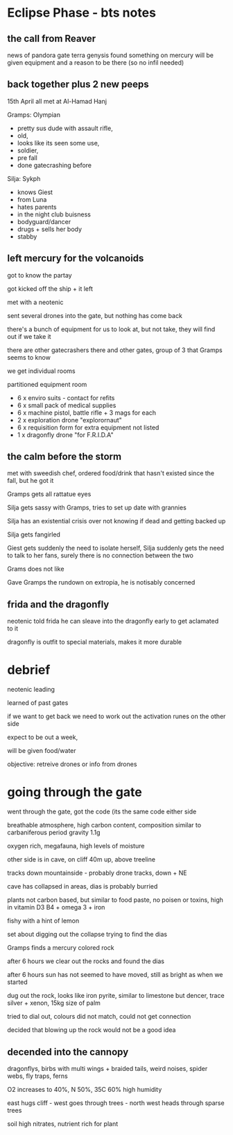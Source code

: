 # Eclipse Phase - bts notes

## the call from Reaver

news of pandora gate
terra genysis found something on mercury
will be given equipment and a reason to be there (so no infil needed)


## back together plus 2 new peeps
15th April
all met at Al-Hamad Hanj

Gramps:  Olympian
- pretty sus dude with assault rifle, 
- old, 
- looks like its seen some use, 
- soldier, 
- pre fall
- done gatecrashing before

Silja: Sykph 
- knows Giest 
- from Luna 
- hates parents 
- in the night club buisness
- bodyguard/dancer
- drugs + sells her body
- stabby

## left mercury for the volcanoids

got to know the partay

got kicked off the ship + it left

met with a neotenic

sent several drones into the gate, but nothing has come back

there's a bunch of equipment for us to look at, but not take, they will find out if we take it

there are other gatecrashers there and other gates, group of 3 that Gramps seems to know

we get individual rooms

partitioned equipment room 

- 6 x enviro suits - contact <number> for refits
- 6 x small pack of medical supplies
- 6 x machine pistol, battle rifle + 3 mags for each
- 2 x exploration drone "explorornaut"
- 6 x requisition form for extra equipment not listed
- 1 x dragonfly drone "for F.R.I.D.A"

## the calm before the storm

met with sweedish chef, ordered food/drink that hasn't existed since the fall, but he got it

Gramps gets all rattatue eyes

Silja gets sassy with Gramps, tries to set up date with grannies

Silja has an existential crisis over not knowing if dead and getting backed up

Silja gets fangirled 

Giest gets suddenly the need to isolate herself, Silja suddenly gets the need to talk to her fans, surely there is no connection between the two

Grams does not like 

Gave Gramps the rundown on extropia, he is notisably concerned

## frida and the dragonfly

neotenic told frida he can sleave into the dragonfly early to get aclamated to it

dragonfly is outfit to special materials, makes it more durable

# debrief

neotenic leading

learned of past gates

if we want to get back we need to work out the activation runes on the other side

expect to be out a week, 

will be given food/water

objective: retreive drones or info from drones

# going through the gate

went through the gate, got the code (its the same code either side

breathable atmosphere, high carbon content, composition similar to carbaniferous period gravity 1.1g

oxygen rich, megafauna, high levels of moisture

other side is in cave, on cliff 40m up, above treeline

tracks down mountainside - probably drone tracks, down + NE

cave has collapsed in areas, dias is probably burried

plants not carbon based, but similar to food paste, no poisen or toxins, high in vitamin D3 B4 + omega 3 + iron

fishy with a hint of lemon

set about digging out the collapse trying to find the dias

Gramps finds a mercury colored rock

after 6 hours we clear out the rocks and found the dias

after 6 hours sun has not seemed to have moved, still as bright as when we started

dug out the rock, looks like iron pyrite, similar to limestone but dencer, trace silver + xenon, 15kg size of palm

tried to dial out, colours did not match, could not get connection

decided that blowing up the rock would not be a good idea

## decended into the cannopy

dragonflys, birbs with multi wings + braided tails, weird noises, spider webs, fly traps, ferns

O2 increases to 40%, N 50%, 35C 60% high humidity

east hugs cliff - west goes through trees - north west heads through sparse trees

soil high nitrates, nutrient rich for plant
